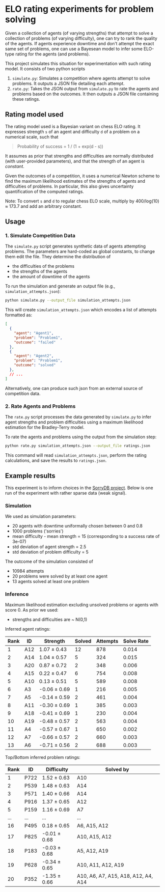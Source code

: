 # ELO rating experiments for problem solving

Given a collection of agents (of varying strengths) that attempt to solve a
collection of problems (of varying difficulty), one can try to rank the quality
of the agents. If agents experience downtime and don't attempt the exact same
set of problems, one can use a Bayesean model to infer some ELO-type rating for
the agents (and problems).

This project simulates this situation for experimentation with such rating
model. It consists of two python scripts

1.  `simulate.py`: Simulates a competition where agents attempt to solve problems. It outputs a JSON file detailing each attempt.
2.  `rate.py`: Takes the JSON output from `simulate.py` to rate the agents and problems based on the outcomes. It then outputs a JSON file containing these ratings.

## Rating model used

The rating model used is a Bayesian variant on chess ELO rating. It expresses
strength `s` of an agent and difficulty `d` of a problem on a numerical scale,
such that

> Probability of success = 1 / (1 + exp(d - s))

It assumes as prior that strengths and difficulties are normally distributed (with
user-provided parameters), and that the strength of an agent is *constant*.

Given the outcomes of a competition, it uses a
numerical Newton scheme to find the maximum likelihood estimates of the
strengths of agents and difficulties of problems. In particular, this also gives
uncertainty quantification of the computed ratings.

Note: To convert `s` and `d` to regular chess ELO scale, multiply by 400/log(10) ≈ 173.7
and add an arbitrary constant.

## Usage

### 1. Simulate Competition Data

The `simulate.py` script generates synthetic data of agents attempting problems.
The parameters are hard-coded as global constants, to change them edit the file.
They determine the distribution of

- the difficulties of the problems
- the strengths of the agents
- the amount of downtime of the agents

To run the simulation and generate an output file (e.g., `simulation_attempts.json`):
```bash
python simulate.py --output_file simulation_attempts.json
```
This will create `simulation_attempts.json` which encodes a list of attempts
formatted as:
```json
[
  {
    "agent": "Agent1",
    "problem": "Problem1",
    "outcome": "failed"
  },
  {
    "agent": "Agent2",
    "problem": "Problem1",
    "outcome": "solved"
  },
  // ...
]
```

Alternatively, one can produce such json from an external source of competition data.

### 2. Rate Agents and Problems

The `rate.py` script processes the data generated by `simulate.py` to infer
agent strengths and problem difficulties using a maximum likelihood estimation
for the Bradley-Terry model.


To rate the agents and problems using the output from the simulation step:
```bash
python rate.py simulation_attempts.json --output_file ratings.json
```
This command will read `simulation_attempts.json`, perform the rating calculations, and save the results to `ratings.json`.


## Example results

This experiment is to inform choices in the [SorryDB
project](https://github.com/SorryDB/SorryDB). Below is one run of the experiment
with rather sparse data (weak signal).


### Simulation

We used as simulation parameters:

- 20 agents with downtime uniformally chosen between 0 and 0.8
- 1000 problems ('sorries')
- mean difficulty - mean strength = 15 (corresponding to a success rate of
  3e-07)
- std deviation of agent strength = 2.5
- std deviation of problem difficulty = 5

The outcome of the simulation consisted of

- 10984 attempts
- 20 problems were solved by at least one agent
- 13 agents solved at least one problem

### Inference

Maximum likelihood estimation excluding unsolved problems or agents with score
0. As prior we used:

- strengths and difficulties are ~ N(0,1)

Inferred agent ratings:

| Rank | ID   | Strength       | Solved | Attempts | Solve Rate |
|------|------|----------------|--------|----------|------------|
| 1    | A12  | 1.07 ± 0.43    | 12     | 878      | 0.014      |
| 2    | A14  | 1.04 ± 0.57    | 5      | 324      | 0.015      |
| 3    | A20  | 0.87 ± 0.72    | 2      | 348      | 0.006      |
| 4    | A15  | 0.22 ± 0.47    | 6      | 754      | 0.008      |
| 5    | A10  | 0.13 ± 0.51    | 5      | 589      | 0.008      |
| 6    | A3   | -0.06 ± 0.69   | 1      | 216      | 0.005      |
| 7    | A5   | -0.14 ± 0.59   | 2      | 461      | 0.004      |
| 8    | A11  | -0.30 ± 0.69   | 1      | 385      | 0.003      |
| 9    | A18  | -0.41 ± 0.69   | 1      | 230      | 0.004      |
| 10   | A19  | -0.48 ± 0.57   | 2      | 563      | 0.004      |
| 11   | A4   | -0.57 ± 0.67   | 1      | 650      | 0.002      |
| 12   | A7   | -0.66 ± 0.57   | 2      | 660      | 0.003      |
| 13   | A6   | -0.71 ± 0.56   | 2      | 688      | 0.003      |


Top/Bottom inferred problem ratings:

| Rank | ID    | Difficulty     | Solved by                              |
|------|-------|----------------|----------------------------------------|
| 1    | P722  | 1.52 ± 0.63    | A10                                    |
| 2    | P539  | 1.48 ± 0.63    | A14                                    |
| 3    | P571  | 1.40 ± 0.66    | A14                                    |
| 4    | P916  | 1.37 ± 0.65    | A12                                    |
| 5    | P159  | 1.16 ± 0.69    | A7                                     |
| ...  | ...   | ...            | ...                                    |
| 16   | P495  | 0.18 ± 0.65    | A6, A15, A12                           |
| 17   | P825  | -0.01 ± 0.68   | A10, A15, A12                          |
| 18   | P183  | -0.03 ± 0.68   | A5, A12, A19                           |
| 19   | P628  | -0.34 ± 0.65   | A10, A11, A12, A19                     |
| 20   | P352  | -1.35 ± 0.66   | A10, A6, A7, A15, A18, A12, A4, A14    |
